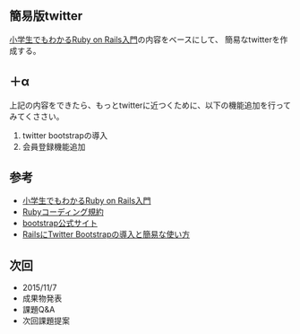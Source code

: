 ## 簡易版twitter
[小学生でもわかるRuby on Rails入門](http://openbook4.me/projects/92)の内容をベースにして、
簡易なtwitterを作成する。


## ＋α
上記の内容をできたら、もっとtwitterに近つくために、以下の機能追加を行ってみてくささい。

1. twitter bootstrapの導入
2. 会員登録機能追加

## 参考
  - [小学生でもわかるRuby on Rails入門](http://openbook4.me/projects/92)
  - [Rubyコーディング規約](http://shugo.net/ruby-codeconv/codeconv.html)
  - [bootstrap公式サイト](http://getbootstrap.com/)
  - [RailsにTwitter Bootstrapの導入と簡易な使い方](http://ruby-rails.hatenadiary.com/entry/20140801/1406818800)

## 次回
- 2015/11/7
- 成果物発表
- 課題Q&A
- 次回課題提案
